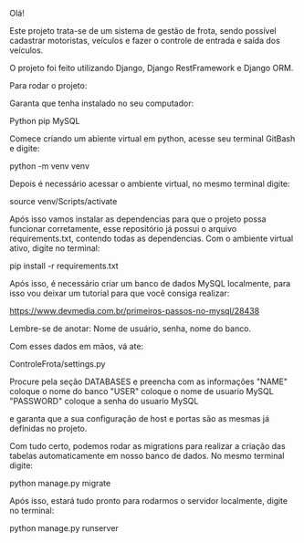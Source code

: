 Olá!

Este projeto trata-se de um sistema de gestão de frota, sendo possível cadastrar motoristas, veículos e fazer o controle de entrada e saída dos veículos.

O projeto foi feito utilizando Django, Django RestFramework e Django ORM.

Para rodar o projeto:

Garanta que tenha instalado no seu computador:

Python
pip
MySQL

Comece criando um abiente virtual em python, acesse seu terminal GitBash e digite:

python -m venv venv

Depois é necessário acessar o ambiente virtual, no mesmo terminal digite:

source venv/Scripts/activate

Após isso vamos instalar as dependencias para que o projeto possa funcionar corretamente, esse repositório já possui o arquivo requirements.txt, contendo todas as dependencias.
Com o ambiente virtual ativo, digite no terminal:

pip install -r requirements.txt

Após isso, é necessário criar um banco de dados MySQL localmente, para isso vou deixar um tutorial para que você consiga realizar:

https://www.devmedia.com.br/primeiros-passos-no-mysql/28438

Lembre-se de anotar: Nome de usuário, senha, nome do banco.

Com esses dados em mãos, vá ate:

ControleFrota/settings.py

Procure pela seção DATABASES e preencha com as informações
"NAME" coloque o nome do banco
"USER" coloque o nome de usuario MySQL
"PASSWORD" coloque a senha do usuario MySQL

e garanta que a sua configuração de host e portas são as mesmas já definidas no projeto.

Com tudo certo, podemos rodar as migrations para realizar a criação das tabelas automaticamente em nosso banco de dados.
No mesmo terminal digite:

python manage.py migrate

Após isso, estará tudo pronto para rodarmos o servidor localmente, digite no terminal:

python manage.py runserver